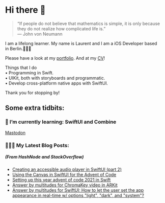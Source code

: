 # Hi there 👋

> “If people do not believe that mathematics is simple, it is only because they do not realize how complicated life is.”   
― John von Neumann

 
I am a lifelong learner. My name is Laurent and I am a iOS Developer based in Berlin.👨🏻‍💻   

Please have a look at my [portfolio](https://github.com/multitudes/portfolio/blob/master/README.md). 
And at my [CV](https://multitudes.github.io/images/cv/cv-for-ios-nov2020.pdf)!

Things that I do  
• Programming in Swift.  
• UIKit, both with storyboards and programmatic.  
• Develop cross-platform native apps with SwiftUI.  

Thank you for stopping by!

## Some extra tidbits:

### 🌱 I’m currently learning: SwiftUI and Combine

<a rel="me" href="https://techhub.social/@Laurentbrusa">Mastodon</a>

###  👨🏻‍💻 My Latest Blog Posts:
##### (From HashNode and StackOverflow)
<!-- BLOG-POST-LIST:START -->
- [Creating an accessible audio player in SwiftUI &lpar;part 2&rpar;](https://laurentbrusa.hashnode.dev/creating-an-accessible-audio-player-in-swiftui-part-2)
- [Using the Canvas in SwiftUI for the Advent of Code](https://laurentbrusa.hashnode.dev/using-the-canvas-in-swiftui-for-the-advent-of-code)
- [Setting up this year advent of code 2021 in Swift](https://laurentbrusa.hashnode.dev/setting-up-this-year-advent-of-code-2021-in-swift)
- [Answer by multitudes for ChromaKey video in ARKit](https://stackoverflow.com/questions/49960262/chromakey-video-in-arkit/70110548#70110548)
- [Answer by multitudes for SwiftUI: How to let the user set the app appearance in real-time w/ options &quot;light&quot;, &quot;dark&quot;, and &quot;system&quot;?](https://stackoverflow.com/questions/65798263/swiftui-how-to-let-the-user-set-the-app-appearance-in-real-time-w-options-lig/69946169#69946169)
<!-- BLOG-POST-LIST:END -->

<!--

<script type="text/javascript" src="https://cdnjs.buymeacoffee.com/1.0.0/button.prod.min.js" data-name="bmc-button" data-slug="multitudes" data-color="#FFDD00" data-emoji=""  data-font="Cookie" data-text="Buy me a coffee" data-outline-color="#000000" data-font-color="#000000" data-coffee-color="#ffffff" ></script>

If you can't get enough of me I collected some more links [here](https://linktr.ee/LaurentBrusa)!
**multitudes/multitudes** is a ✨ _special_ ✨ repository because its `README.md` (this file) appears on your GitHub profile.

Here are some ideas to get you started:

- 🔭 I’m currently working on ...
- 🌱 I’m currently learning ...
- 👯 I’m looking to collaborate on ...
- 🤔 I’m looking for help with ...
- 💬 Ask me about ...
- 📫 How to reach me: ...
- 😄 Pronouns: ...
- ⚡ Fun fact: ...

<p align="center">
  <img src="" width="400"  title="Laurent on the bicycle">
</p>
-->
